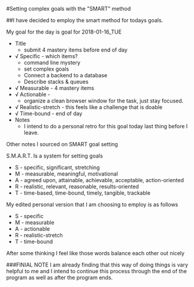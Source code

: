 #Setting complex goals with the "SMART" method

##I have decided to employ the smart method for todays goals.

My goal for the day is
goal for 2018-01-16_TUE
  * Title
    * submit 4 mastery items before end of day
  * √ Specific - which items?
    * command line mystery
    * set complex goals
    * Connect a backend to a database
    * Describe stacks & queues
  * √ Measurable - 4 mastery items
  * √ Actionable -
    * organize a clean browser window for the task, just stay focused.
  * √ Realistic-stretch - this feels like a challenge that is doable
  * √ Time-bound - end of day
  * Notes
    * I intend to do a personal retro for this goal today last thing before I leave.

Other notes I sourced on SMART goal setting

S.M.A.R.T. Is a system for setting goals

* S - specific, significant, stretching
* M - measurable, meaningful, motivational
* A - agreed upon, attainable, achievable, acceptable, action-oriented
* R - realistic, relevant, reasonable, results-oriented
* T - time-based, time-bound, timely, tangible, trackable

My edited personal version that I am choosing to employ is as follows
* S - specific
* M - measurable
* A - actionable
* R - realistic-stretch
* T - time-bound

After some thinking I feel like those words balance each other out nicely

###FINIAL NOTE
I am already finding that this way of doing things is vary helpful to me and I intend to continue this process through the end of the program as well as after the program ends.
